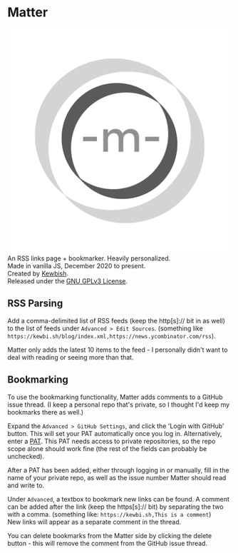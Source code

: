 # Matter
![Matter logo - a mobius strip with a m.](assets/matter512.png)  
An RSS links page + bookmarker. Heavily personalized.  
Made in vanilla JS, December 2020 to present.  
Created by [Kewbish](https://github.com/kewbish).  
Released under the [GNU GPLv3 License](./LICENSE).

## RSS Parsing
Add a comma-delimited list of RSS feeds (keep the http[s]:// bit in as well) to the list of feeds under `Advanced > Edit Sources`. (something like `https://kewbi.sh/blog/index.xml,https://news.ycombinator.com/rss`).  

Matter only adds the latest 10 items to the feed - I personally didn't want to deal with reading or seeing more than that.

## Bookmarking
To use the bookmarking functionality, Matter adds comments to a GitHub issue thread. (I keep a personal repo that's private, so I thought I'd keep my bookmarks there as well.)  

Expand the `Advanced > GitHub Settings`, and click the 'Login with GitHub' button. This will set your PAT automatically once you log in. Alternatively, enter a [PAT](https://github.com/settings/tokens/new). This PAT needs access to private repositories, so the repo scope alone should work fine (the rest of the fields can probably be unchecked).  

After a PAT has been added, either through logging in or manually, fill in the name of your private repo, as well as the issue number Matter should read and write to.

Under `Advanced`, a textbox to bookmark new links can be found. A comment can be added after the link (keep the https[s]:// bit) by separating the two with a comma. (something like: `https://kewbi.sh,This is a comment`)  
New links will appear as a separate comment in the thread.

You can delete bookmarks from the Matter side by clicking the delete button - this will remove the comment from the GitHub issue thread.
